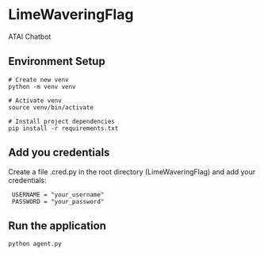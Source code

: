 # LimeWaveringFlag
ATAI Chatbot

## Environment Setup
```
# Create new venv
python -m venv venv

# Activate venv
source venv/bin/activate

# Install project dependencies
pip install -r requirements.txt
```
## Add you credentials
Create a file .cred.py in the root directory (LimeWaveringFlag) and add your credentials:
```
 USERNAME = "your_username"
 PASSWORD = "your_password"
```

## Run the application
```
python agent.py
```

